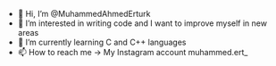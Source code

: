 - 👋 Hi, I’m @MuhammedAhmedErturk
- 👀 I’m interested in writing code and I want to improve myself in new areas
- 🌱 I’m currently learning C and C++ languages
- 📫 How to reach me -> My Instagram account muhammed.ert_

